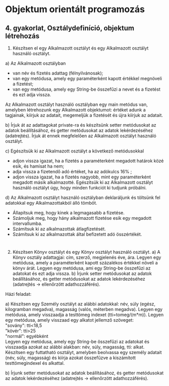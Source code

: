 # Objektum orientált programozás
## 4. gyakorlat, Osztálydefiníció, objektum létrehozás

1. Készítsen el egy Alkalmazott osztályt és egy Alkalmazott osztályt használó osztályt.

a) Az Alkalmazott osztályban
- van név és fizetés adattag (félnyilvánosak);
- van egy metódusa, amely egy paraméterként kapott értékkel megnöveli a fizetést;
- van egy metódusa, amely egy String-be összefűzi a nevet és a fizetést és ezt adja vissza.

Az Alkalmazott osztályt használó osztályban egy main metódus van, amelyben létrehozunk egy Alkalmazott objektumot: értéket adunk a tagjainak, kiírjuk az adatait, megemeljük a fizetését és újra kiírjuk az adatait.

b) Írjuk át az adattagokat private-ra és készítsünk setter metódusokat az adatok beállításához, és getter metódusokat az adatok lekérdezéséhez (adatrejtés). Írjuk át ennek megfelelően az Alkalmazott osztályt használó osztályt.

c) Egészítsük ki az Alkalmazott osztályt a következő metódusokkal
- adjon vissza igazat, ha a fizetés a paraméterként megadott határok közé esik, és hamisat ha nem;
- adja vissza a fizetendő adó értéket, ha az adókulcs 16% ;
- adjon vissza igazat, ha a fizetés nagyobb, mint egy paraméterként megadott másik alkalmazotté. Egészítsük ki az Alkalmazott osztályt használó osztályt úgy, hogy minden funkciót ki tudjunk próbálni.

d) Az Alkalmazott osztályt használó osztályban deklaráljunk és töltsünk fel adatokkal egy Alkalmazottakból álló tömböt.
- Állapítsuk meg, hogy kinek a legmagasabb a fizetése.
- Számoljuk meg, hogy hány alkalmazott fizetése esik egy megadott intervallumba.
- Számítsuk ki az alkalmazottak átlagfizetését.
- Számítsuk ki az alkalmazottak által befizetett adó összértékét.

#

2. Készítsen Könyv osztályt és egy Könyv osztályt használó osztályt.
a) A Könyv osztály adattagjai: cím, szerző, megjelenés éve, ára. Legyen egy metódusa, amely a paraméterként kapott százalékos értékkel növeli a könyv árát. Legyen egy metódusa, ami egy String-be összefűzi az adatokat és ezt adja vissza.
b) Írjunk setter metódusokat az adatok beállításához, és getter metódusokat az adatok lekérdezéséhez (adatrejtés → ellenőrzött adathozzáférés).

Házi feladat:

a) Készítsen egy Személy osztályt az alábbi adatokkal: név, súly (egész, kilogramban megadva), magasság (valós, méterben megadva). Legyen egy metódusa, amely visszaadja a testtömeg indexet (tti=tomeg/(m*m)). Legyen egy metódusa, amely visszaad egy alkatot jellemző szöveget:<br/>
"sovány": tti<18,5<br/>
"kövér": tti>25<br/>
"normál": egyébként<br/>
Legyen egy metódusa, amely egy String-be összefűzi az adatokat és visszaadja azokat az alábbi alakban: név, súly, magasság, tti: alkat.
Készítsen egy futtatható osztályt, amelyben beolvassa egy személy adatait (név, súly, magasság) és kiírja azokat összefűzve a kiszámított testtömegindexel és alkattal.

b) Írjunk setter metódusokat az adatok beállításához, és getter metódusokat az adatok lekérdezéséhez (adatrejtés → ellenőrzött adathozzáférés).
